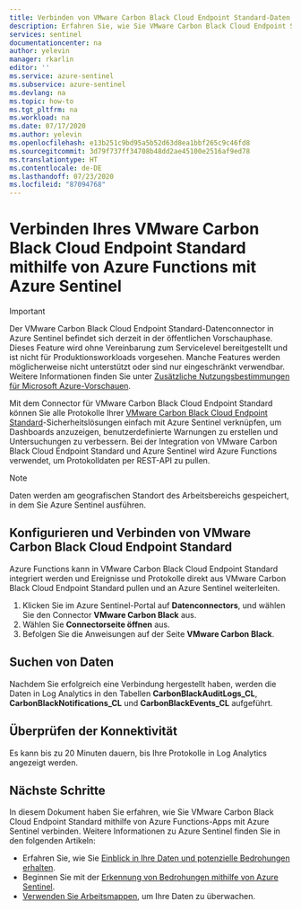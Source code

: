 ```yaml
---
title: Verbinden von VMware Carbon Black Cloud Endpoint Standard-Daten mit Azure Sentinel | Microsoft-Dokumentation
description: Erfahren Sie, wie Sie VMware Carbon Black Cloud Endpoint Standard-Daten mit Azure Sentinel verbinden.
services: sentinel
documentationcenter: na
author: yelevin
manager: rkarlin
editor: ''
ms.service: azure-sentinel
ms.subservice: azure-sentinel
ms.devlang: na
ms.topic: how-to
ms.tgt_pltfrm: na
ms.workload: na
ms.date: 07/17/2020
ms.author: yelevin
ms.openlocfilehash: e13b251c9bd95a5b52d63d8ea1bbf265c9c46fd8
ms.sourcegitcommit: 3d79f737ff34708b48dd2ae45100e2516af9ed78
ms.translationtype: HT
ms.contentlocale: de-DE
ms.lasthandoff: 07/23/2020
ms.locfileid: "87094768"
---
```

# <a name="connect-your-vmware-carbon-black-cloud-endpoint-standard-to-azure-sentinel-with-azure-function"></a>Verbinden Ihres VMware Carbon Black Cloud Endpoint Standard mithilfe von Azure Functions mit Azure Sentinel

> [!IMPORTANT]
> Der VMware Carbon Black Cloud Endpoint Standard-Datenconnector in Azure Sentinel befindet sich derzeit in der öffentlichen Vorschauphase.
> Dieses Feature wird ohne Vereinbarung zum Servicelevel bereitgestellt und ist nicht für Produktionsworkloads vorgesehen. Manche Features werden möglicherweise nicht unterstützt oder sind nur eingeschränkt verwendbar. Weitere Informationen finden Sie unter [Zusätzliche Nutzungsbestimmungen für Microsoft Azure-Vorschauen](https://azure.microsoft.com/support/legal/preview-supplemental-terms/).

Mit dem Connector für VMware Carbon Black Cloud Endpoint Standard können Sie alle Protokolle Ihrer [VMware Carbon Black Cloud Endpoint Standard](https://www.carbonblack.com/products/endpoint-standard/)-Sicherheitslösungen einfach mit Azure Sentinel verknüpfen, um Dashboards anzuzeigen, benutzerdefinierte Warnungen zu erstellen und Untersuchungen zu verbessern. Bei der Integration von VMware Carbon Black Cloud Endpoint Standard und Azure Sentinel wird Azure Functions verwendet, um Protokolldaten per REST-API zu pullen.


> [!NOTE]
> Daten werden am geografischen Standort des Arbeitsbereichs gespeichert, in dem Sie Azure Sentinel ausführen.

## <a name="configure-and-connect-vmware-carbon-black-cloud-endpoint-standard"></a>Konfigurieren und Verbinden von VMware Carbon Black Cloud Endpoint Standard

Azure Functions kann in VMware Carbon Black Cloud Endpoint Standard integriert werden und Ereignisse und Protokolle direkt aus VMware Carbon Black Cloud Endpoint Standard pullen und an Azure Sentinel weiterleiten.

1. Klicken Sie im Azure Sentinel-Portal auf **Datenconnectors**, und wählen Sie den Connector **VMware Carbon Black** aus.
2. Wählen Sie **Connectorseite öffnen** aus.
3. Befolgen Sie die Anweisungen auf der Seite **VMware Carbon Black**.


## <a name="find-your-data"></a>Suchen von Daten

Nachdem Sie erfolgreich eine Verbindung hergestellt haben, werden die Daten in Log Analytics in den Tabellen **CarbonBlackAuditLogs_CL**, **CarbonBlackNotifications_CL** und ****CarbonBlackEvents_CL**** aufgeführt.

## <a name="validate-connectivity"></a>Überprüfen der Konnektivität
Es kann bis zu 20 Minuten dauern, bis Ihre Protokolle in Log Analytics angezeigt werden. 


## <a name="next-steps"></a>Nächste Schritte
In diesem Dokument haben Sie erfahren, wie Sie VMware Carbon Black Cloud Endpoint Standard mithilfe von Azure Functions-Apps mit Azure Sentinel verbinden. Weitere Informationen zu Azure Sentinel finden Sie in den folgenden Artikeln:
- Erfahren Sie, wie Sie [Einblick in Ihre Daten und potenzielle Bedrohungen erhalten](quickstart-get-visibility.md).
- Beginnen Sie mit der [Erkennung von Bedrohungen mithilfe von Azure Sentinel](tutorial-detect-threats-built-in.md).
- [Verwenden Sie Arbeitsmappen](tutorial-monitor-your-data.md), um Ihre Daten zu überwachen.

